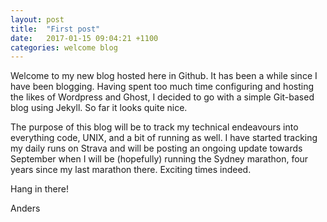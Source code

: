 ```yaml
---
layout: post
title:  "First post"
date:   2017-01-15 09:04:21 +1100
categories: welcome blog
---
```

Welcome to my new blog hosted here in Github. It has been a while since I have been blogging. Having spent too much time configuring and hosting the likes of Wordpress and Ghost, I decided to go with a simple Git-based blog using Jekyll. So far it looks quite nice.

The purpose of this blog will be to track my technical endeavours into everything code, UNIX, and a bit of running as well. I have started tracking my daily runs on Strava and will be posting an ongoing update towards September when I will be (hopefully) running the Sydney marathon, four years since my last marathon there. Exciting times indeed.

Hang in there!

Anders
